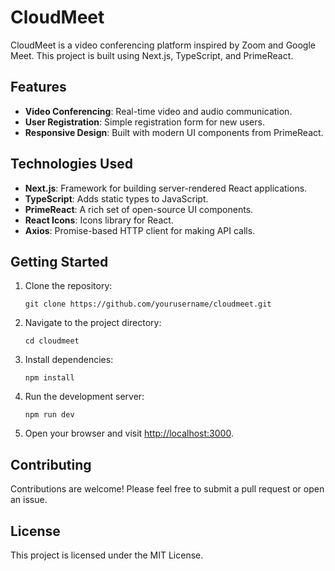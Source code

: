 # CloudMeet

CloudMeet is a video conferencing platform inspired by Zoom and Google Meet. This project is built using Next.js, TypeScript, and PrimeReact.

## Features

- **Video Conferencing**: Real-time video and audio communication.
- **User Registration**: Simple registration form for new users.
- **Responsive Design**: Built with modern UI components from PrimeReact.

## Technologies Used

- **Next.js**: Framework for building server-rendered React applications.
- **TypeScript**: Adds static types to JavaScript.
- **PrimeReact**: A rich set of open-source UI components.
- **React Icons**: Icons library for React.
- **Axios**: Promise-based HTTP client for making API calls.

## Getting Started

1. Clone the repository:
   ```
   git clone https://github.com/yourusername/cloudmeet.git
   ```

2. Navigate to the project directory:
   ```
   cd cloudmeet
   ```

3. Install dependencies:
   ```
   npm install
   ```

4. Run the development server:
   ```
   npm run dev
   ```

5. Open your browser and visit [http://localhost:3000](http://localhost:3000).

## Contributing

Contributions are welcome! Please feel free to submit a pull request or open an issue.

## License

This project is licensed under the MIT License.
